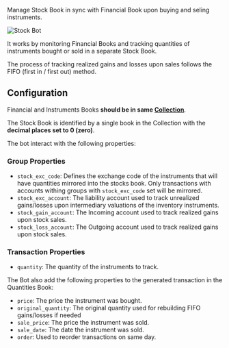 Manage Stock Book in sync with Financial Book upon buying and seling instruments.

![Stock Bot](https://docs.google.com/drawings/d/e/2PACX-1vQSjFxT6jVtwaiuDOEaDOaruFHWDp8YtT91lNUCw4BruKm3ZED__g1D4-5iAoi-J23j4v55Tk6ETg9R/pub?w=949&h=436)

It works by monitoring Financial Books and tracking quantities of instruments bought or sold in a separate Stock Book.

The process of tracking realized gains and losses upon sales follows the FIFO (first in / first out) method.


## Configuration

Financial and Instruments Books **should be in same [Collection](https://help.bkper.com/en/articles/4208937-collections)**.

The Stock Book is identified by a single book in the Collection with the **decimal places set to 0 (zero)**.

The bot interact with the following properties:

### Group Properties

- ```stock_exc_code```: Defines the exchange code of the instruments that will have quantities mirrored into the stocks book. Only transactions with accounts withing groups with ```stock_exc_code``` set will be mirrored.
- ```stock_exc_account```: The liability account used to track unrealized gains/losses upon intermediary valuations of the inventory instruments.
- ```stock_gain_account```: The Incoming account used to track realized gains upon stock sales.
- ```stock_loss_account```: The Outgoing account used to track realized gains upon stock sales.

### Transaction Properties 

- ```quantity```: The quantity of the instruments to track.

The Bot also add the following properties to the generated transaction in the Quantities Book:

- ```price```: The price the instrument was bought.
- ```original_quantity```: The original quantity used for rebuilding FIFO gains/losses if needed
- ```sale_price```: The price the instrument was sold.
- ```sale_date```: The date the instrument was sold.
- ```order```: Used to reorder transactions on same day.